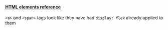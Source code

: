 #### [HTML elements reference](https://developer.mozilla.org/en-US/docs/Web/HTML/Element)

`<a>` and `<span>` tags look like they have had `display: flex` already applied to them
